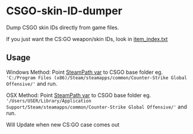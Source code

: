 # CSGO-skin-ID-dumper
Dump CSGO skin IDs directly from game files.

If you just want the CS:GO weapon/skin IDs, look in [item_index.txt](https://github.com/sonicrules11/CSGO-skin-ID-dumper/blob/master/item_index.txt)

## Usage
Windows Method:
Point [SteamPath var](https://github.com/sonicrules11/CSGO-skin-ID-dumper/blob/master/skin_id_getter.py#L5) to CSGO base folder eg. `'C:/Program Files (x86)/Steam/steamapps/common/Counter-Strike Global Offensive/'` and run.

OSX Method:
Point [SteamPath var](https://github.com/sonicrules11/CSGO-skin-ID-dumper/blob/master/skin_id_getter.py#L5) to CSGO base folder eg.
`'/Users/USER/Library/Application Support/Steam/steamapps/common/Counter-Strike Global Offensive/'` and run.

Will Update when new CS:GO case comes out 
